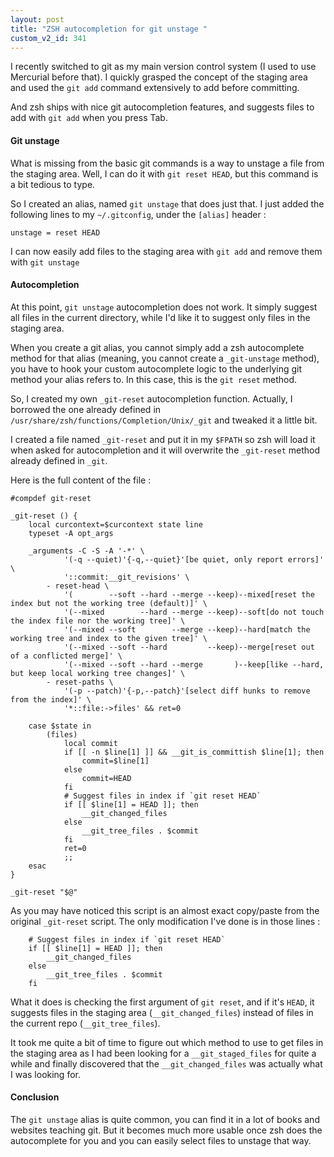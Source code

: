 ```yaml
---
layout: post
title: "ZSH autocompletion for git unstage "
custom_v2_id: 341
---
```


I recently switched to git as my main version control system (I used to use
Mercurial before that). I quickly grasped the concept of the staging area and
used the `git add` command extensively to add before committing.

And zsh ships with nice git autocompletion features, and suggests files to add
with `git add` when you press Tab.

#### Git unstage

What is missing from the basic git commands is a way to unstage a file from
the staging area. Well, I can do it with `git reset HEAD`, but this command is
a bit tedious to type.

So I created an alias, named `git unstage` that does just that. I just added
the following lines to my `~/.gitconfig`, under the `[alias]` header :

    
    unstage = reset HEAD
    

I can now easily add files to the staging area with `git add` and remove them
with `git unstage`

#### Autocompletion

At this point, `git unstage` autocompletion does not work. It simply suggest
all files in the current directory, while I'd like it to suggest only files in
the staging area.

When you create a git alias, you cannot simply add a zsh autocomplete method
for that alias (meaning, you cannot create a `_git-unstage` method), you have
to hook your custom autocomplete logic to the underlying git method your alias
refers to. In this case, this is the `git reset` method.

So, I created my own `_git-reset` autocompletion function. Actually, I
borrowed the one already defined in
`/usr/share/zsh/functions/Completion/Unix/_git` and tweaked it a little bit.

I created a file named `_git-reset` and put it in my `$FPATH` so zsh will load
it when asked for autocompletion and it will overwrite the `_git-reset` method
already defined in `_git`.

Here is the full content of the file :

    
    #compdef git-reset
    
    _git-reset () {
        local curcontext=$curcontext state line
        typeset -A opt_args
    
        _arguments -C -S -A '-*' \
                '(-q --quiet)'{-q,--quiet}'[be quiet, only report errors]' \
                '::commit:__git_revisions' \
            - reset-head \
                '(        --soft --hard --merge --keep)--mixed[reset the index but not the working tree (default)]' \
                '(--mixed        --hard --merge --keep)--soft[do not touch the index file nor the working tree]' \
                '(--mixed --soft        --merge --keep)--hard[match the working tree and index to the given tree]' \
                '(--mixed --soft --hard         --keep)--merge[reset out of a conflicted merge]' \
                '(--mixed --soft --hard --merge       )--keep[like --hard, but keep local working tree changes]' \
            - reset-paths \
                '(-p --patch)'{-p,--patch}'[select diff hunks to remove from the index]' \
                '*::file:->files' && ret=0
    
        case $state in
            (files)
                local commit
                if [[ -n $line[1] ]] && __git_is_committish $line[1]; then
                    commit=$line[1]
                else
                    commit=HEAD
                fi
                # Suggest files in index if `git reset HEAD`
                if [[ $line[1] = HEAD ]]; then
                    __git_changed_files
                else
                    __git_tree_files . $commit
                fi
                ret=0
                ;;
        esac
    }
    
    _git-reset "$@"
    

As you may have noticed this script is an almost exact copy/paste from the
original `_git-reset` script. The only modification I've done is in those
lines :

    
        # Suggest files in index if `git reset HEAD`
        if [[ $line[1] = HEAD ]]; then
            __git_changed_files
        else
            __git_tree_files . $commit
        fi
    

What it does is checking the first argument of `git reset`, and if it's
`HEAD`, it suggests files in the staging area (`__git_changed_files`) instead
of files in the current repo (`__git_tree_files`).

It took me quite a bit of time to figure out which method to use to get files
in the staging area as I had been looking for a `__git_staged_files` for quite
a while and finally discovered that the `__git_changed_files` was actually
what I was looking for.

#### Conclusion

The `git unstage` alias is quite common, you can find it in a lot of books and
websites teaching git. But it becomes much more usable once zsh does the
autocomplete for you and you can easily select files to unstage that way.

